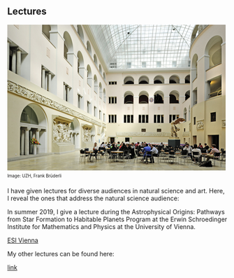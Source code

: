 ## Lectures

![image alt title](/images/small/Lichthof.jpg)
<sub><sup>Image: UZH, Frank Brüderli</sup></sub>  

I have given lectures for diverse audiences in natural science and art. Here, I reveal the ones that address the natural science audience:

In summer 2019, I give a lecture during the Astrophysical Origins: Pathways from Star Formation to Habitable Planets Program at the Erwin Schroedinger Institute for Mathematics and Physics at the University of Vienna.

[ESI Vienna](https://www.esi.ac.at/activities/events/2019/astrophysical-origins-pathways-from-star-formation-to-habitable-planets)

My other lectures can be found here:

[link](https://www.carolinedorn.ch/nonacademic/)
